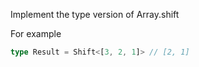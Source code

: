 Implement the type version of Array.shift

For example

```ts
type Result = Shift<[3, 2, 1]> // [2, 1]
```